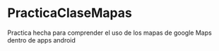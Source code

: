 # PracticaClaseMapas
 Practica hecha para comprender el uso de los mapas de google Maps dentro de apps android
